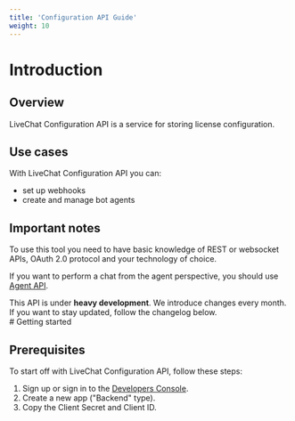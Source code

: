 ```yaml
---
title: 'Configuration API Guide'
weight: 10
---
```


# Introduction

## Overview

LiveChat Configuration API is a service for storing license configuration.

## Use cases

With LiveChat Configuration API you can:

- set up webhooks
- create and manage bot agents

## Important notes

To use this tool you need to have basic knowledge of REST or websocket APIs, OAuth 2.0 protocol and your technology of choice.

If you want to perform a chat from the agent perspective, you should use [Agent API](/docs/agent-chat-api).

<div class="callout type-warning">This API is under <strong>heavy development</strong>. We introduce changes every month. If you want to stay updated, follow the changelog below.</div>
# Getting started

## Prerequisites

To start off with LiveChat Configuration API, follow these steps:

1. Sign up or sign in to the [Developers Console](https://console.livechatinc.com/).
2. Create a new app ("Backend" type).
3. Copy the Client Secret and Client ID.

<!--
## Working example

>_I've prepared the workspace. What do I need to do, to see it running?_

There is a ready-to-use example... To see the online demo... Do X to see it working...

# Basic usage

>_Now, once I saw it in action, I want to see more._

## Extended example

>_What else can I do with this tool?_

To better understand the power of this tool, check out following guides. To explore all of the functionalites, go to the API reference...

### Guide on creating

...

### Using this tool to

...

### Guide on preparing

...

# Advanced usage

>_I've already worked with this tool. I've mastered its basic use case. I want more._

## Advanced example
>_What are the most advanced / complex / hard use cases of this tool?_

Although this tool is dedicated to... we've seen people successfully using it to... To find out the advanced use cases, check this guides below.

### Guide on building your own

...

### Creating X from the ground up

...

## How it works
>_How this tool works internally? Can I modify or extend this tools' functionalities?_

If you want to tailor this tool for your very specific use case...

# Help and Support

>_I still have some questions. I've scrolled here impatiently. Where should I go?_

## Feedback

>_I ~hate~ love this tool! Where can I leave some feedback?_

The best way to leave the feedback is... We're always open for changes... Let us know if...

## Contributing

>_How can I help to improve this tool?_

If you want to help us out...

# API reference

>_I'm here every day for the last week. Just let me know what this method does._

## Methods, Callbacks, Objects definitions

>_I expect here to see the full technical index of all methods, callbacks and objects._
-->
